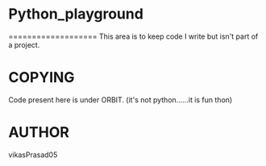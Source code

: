 # Python_playground
===================
This area is to keep code I write but isn't part of a project.

COPYING 
===================
Code present here is under ORBIT. (it's not python......it is fun thon)

AUTHOR
==================
vikasPrasad05
